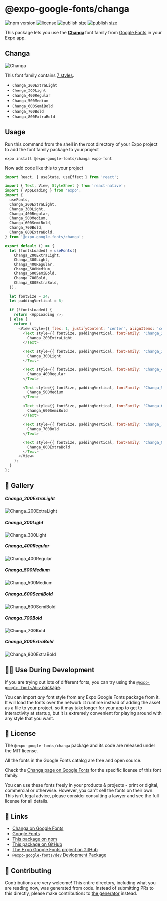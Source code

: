 # @expo-google-fonts/changa

![npm version](https://flat.badgen.net/npm/v/@expo-google-fonts/changa)
![license](https://flat.badgen.net/github/license/expo/google-fonts)
![publish size](https://flat.badgen.net/packagephobia/install/@expo-google-fonts/changa)
![publish size](https://flat.badgen.net/packagephobia/publish/@expo-google-fonts/changa)

This package lets you use the [**Changa**](https://fonts.google.com/specimen/Changa) font family from [Google Fonts](https://fonts.google.com/) in your Expo app.

## Changa

![Changa](./font-family.png)

This font family contains [7 styles](#-gallery).

- `Changa_200ExtraLight`
- `Changa_300Light`
- `Changa_400Regular`
- `Changa_500Medium`
- `Changa_600SemiBold`
- `Changa_700Bold`
- `Changa_800ExtraBold`

## Usage

Run this command from the shell in the root directory of your Expo project to add the font family package to your project
```sh
expo install @expo-google-fonts/changa expo-font
```

Now add code like this to your project
```js
import React, { useState, useEffect } from 'react';

import { Text, View, StyleSheet } from 'react-native';
import { AppLoading } from 'expo';
import {
  useFonts,
  Changa_200ExtraLight,
  Changa_300Light,
  Changa_400Regular,
  Changa_500Medium,
  Changa_600SemiBold,
  Changa_700Bold,
  Changa_800ExtraBold,
} from '@expo-google-fonts/changa';

export default () => {
  let [fontsLoaded] = useFonts({
    Changa_200ExtraLight,
    Changa_300Light,
    Changa_400Regular,
    Changa_500Medium,
    Changa_600SemiBold,
    Changa_700Bold,
    Changa_800ExtraBold,
  });

  let fontSize = 24;
  let paddingVertical = 6;

  if (!fontsLoaded) {
    return <AppLoading />;
  } else {
    return (
      <View style={{ flex: 1, justifyContent: 'center', alignItems: 'center' }}>
        <Text style={{ fontSize, paddingVertical, fontFamily: 'Changa_200ExtraLight' }}>
          Changa_200ExtraLight
        </Text>

        <Text style={{ fontSize, paddingVertical, fontFamily: 'Changa_300Light' }}>
          Changa_300Light
        </Text>

        <Text style={{ fontSize, paddingVertical, fontFamily: 'Changa_400Regular' }}>
          Changa_400Regular
        </Text>

        <Text style={{ fontSize, paddingVertical, fontFamily: 'Changa_500Medium' }}>
          Changa_500Medium
        </Text>

        <Text style={{ fontSize, paddingVertical, fontFamily: 'Changa_600SemiBold' }}>
          Changa_600SemiBold
        </Text>

        <Text style={{ fontSize, paddingVertical, fontFamily: 'Changa_700Bold' }}>
          Changa_700Bold
        </Text>

        <Text style={{ fontSize, paddingVertical, fontFamily: 'Changa_800ExtraBold' }}>
          Changa_800ExtraBold
        </Text>
      </View>
    );
  }
};

```

## 🔡 Gallery

##### Changa_200ExtraLight
![Changa_200ExtraLight](./Changa_200ExtraLight.ttf.png)

##### Changa_300Light
![Changa_300Light](./Changa_300Light.ttf.png)

##### Changa_400Regular
![Changa_400Regular](./Changa_400Regular.ttf.png)

##### Changa_500Medium
![Changa_500Medium](./Changa_500Medium.ttf.png)

##### Changa_600SemiBold
![Changa_600SemiBold](./Changa_600SemiBold.ttf.png)

##### Changa_700Bold
![Changa_700Bold](./Changa_700Bold.ttf.png)

##### Changa_800ExtraBold
![Changa_800ExtraBold](./Changa_800ExtraBold.ttf.png)


## 👩‍💻 Use During Development

If you are trying out lots of different fonts, you can try using the [`@expo-google-fonts/dev` package](https://github.com/expo/google-fonts/tree/master/font-packages/dev#readme).

You can import *any* font style from any Expo Google Fonts package from it. It will load the fonts
over the network at runtime instead of adding the asset as a file to your project, so it may take longer
for your app to get to interactivity at startup, but it is extremely convenient
for playing around with any style that you want.

## 📖 License

The `@expo-google-fonts/changa` package and its code are released under the MIT license.

All the fonts in the Google Fonts catalog are free and open source.

Check the [Changa page on Google Fonts](https://fonts.google.com/specimen/Changa) for the specific license of this font family.

You can use these fonts freely in your products & projects - print or digital, commercial or otherwise. However, you can't sell the fonts on their own. This isn't legal advice, please consider consulting a lawyer and see the full license for all details.

## 🔗 Links

- [Changa on Google Fonts](https://fonts.google.com/specimen/Changa)
- [Google Fonts](https://fonts.google.com/)
- [This package on npm](https://www.npmjs.com/package/@expo-google-fonts/changa)
- [This package on GitHub](https://github.com/expo/google-fonts/tree/master/font-packages/changa)
- [The Expo Google Fonts project on GitHub](https://github.com/expo/google-fonts)
- [`@expo-google-fonts/dev` Devlopment Package](https://github.com/expo/google-fonts/tree/master/font-packages/dev)

## 🤝 Contributing

Contributions are very welcome! This entire directory, including what you are reading now, was generated from code. Instead of submitting PRs to this directly, please make contributions to [the generator](https://github.com/expo/google-fonts/tree/master/packages/generator) instead.
